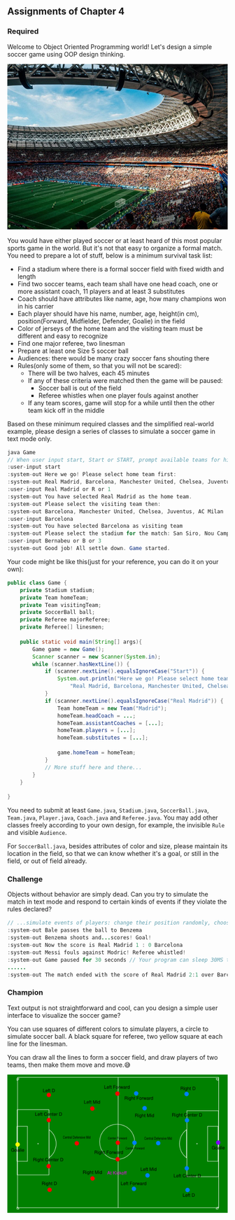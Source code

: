 ## Assignments of Chapter 4

### Required
Welcome to Object Oriented Programming world! Let's design a simple soccer game using OOP design thinking.

![](images/soccer-game.jpg)

You would have either played soccer or at least heard of this most popular sports game in the world. But
it's not that easy to organize a formal match. You need to prepare a lot of stuff, below is a minimum survival
task list:

+ Find a stadium where there is a formal soccer field with fixed width and length
+ Find two soccer teams, each team shall have one head coach, one or more assistant coach, 11 players and at least 3 substitutes
+ Coach should have attributes like name, age, how many champions won in his carrier
+ Each player should have his name, number, age, height(in cm), position(Forward, Midfielder, Defender, Goalie) in the field
+ Color of jerseys of the home team and the visiting team must be different and easy to recognize
+ Find one major referee, two linesman
+ Prepare at least one Size 5 soccer ball
+ Audiences: there would be many crazy soccer fans shouting there
+ Rules(only some of them, so that you will not be scared):
  + There will be two halves, each 45 minutes
  + If any of these criteria were matched then the game will be paused:
    + Soccer ball is out of the field
    + Referee whistles when one player fouls against another
  + If any team scores, game will stop for a while until then the other team kick off in the middle

Based on these minimum required classes and the simplified real-world example, please design a series of classes
to simulate a soccer game in text mode only.

```java
java Game
// When user input start, Start or START, prompt available teams for him to select
:user-input start
:system-out Here we go! Please select home team first:
:system-out Real Madrid, Barcelona, Manchester United, Chelsea, Juventus, AC Milan
:user-input Real Madrid or R or 1
:system-out You have selected Real Madrid as the home team.
:system-out Please select the visiting team then:
:system-out Barcelona, Manchester United, Chelsea, Juventus, AC Milan
:user-input Barcelona
:system-out You have selected Barcelona as visiting team
:system-out Please select the stadium for the match: San Siro, Nou Camp, Bernabeu, Old Trafford
:user-input Bernabeu or B or 3
:system-out Good job! All settle down. Game started.
```

Your code might be like this(just for your reference, you can do it on your own):
```java
public class Game {
    private Stadium stadium;
    private Team homeTeam;
    private Team visitingTeam;
    private SoccerBall ball;
    private Referee majorReferee;
    private Referee[] linesmen;
    
    public static void main(String[] args){
        Game game = new Game();
        Scanner scanner = new Scanner(System.in);
        while (scanner.hasNextLine()) {
            if (scanner.nextLine().equalsIgnoreCase("Start")) {
                System.out.println("Here we go! Please select home team first:\n" +
                    "Real Madrid, Barcelona, Manchester United, Chelsea, Juventus, AC Milan");
            }
            if (scanner.nextLine().equalsIgnoreCase("Real Madrid")) {
                Team homeTeam = new Team("Madrid");
                homeTeam.headCoach = ...;
                homeTeam.assistantCoaches = [...];
                homeTeam.players = [...];
                homeTeam.substitutes = [...];
                
                game.homeTeam = homeTeam;
            }
            // More stuff here and there...
        }
    }
    
}
```

You need to submit at least `Game.java`, `Stadium.java`, `SoccerBall.java`, `Team.java`, `Player.java`, `Coach.java` and `Referee.java`. You may
add other classes freely according to your own design, for example, the invisible `Rule` and visible `Audience`.

For `SoccerBall.java`, besides attributes of color and size, please maintain its location in the field, so that we can know whether it's a goal,
or still in the field, or out of field already.

### Challenge
Objects without behavior are simply dead. Can you try to simulate the match in text mode and respond to certain kinds of
events if they violate the rules declared?

```java
// ...simulate events of players: change their position randomly, choose their behaviors randomly, such as pass, shoot, foul and etc
:system-out Bale passes the ball to Benzema
:system-out Benzema shoots and...scores! Goal!
:system-out Now the score is Real Madrid 1 : 0 Barcelona
:system-out Messi fouls against Modric! Referee whistled!
:system-out Game paused for 30 seconds // Your program can sleep 30MS to simulate 30 seconds
......
:system-out The match ended with the score of Real Madrid 2:1 over Barcelona!
```

### Champion
Text output is not straightforward and cool, can you design a simple user interface to visualize the soccer game?

You can use squares of different colors to simulate players, a circle to simulate soccer ball. A black square for referee,
two yellow square at each line for the linesman.

You can draw all the lines to form a soccer field, and draw players of two teams, then make them move and move.😅

![](images/simulation.png)